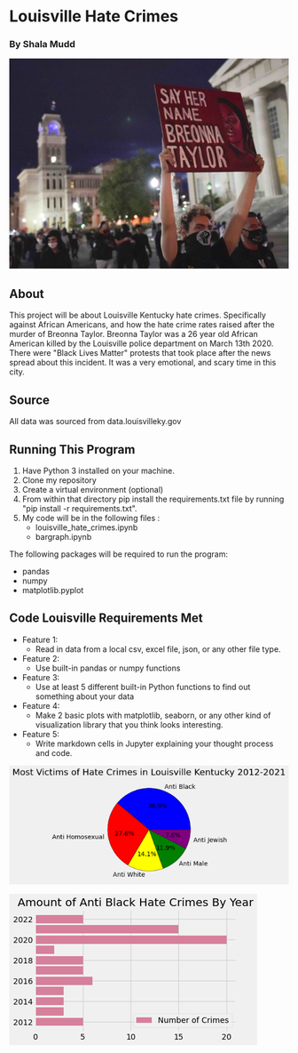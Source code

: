 # Louisville Hate Crimes
### By Shala Mudd
![Black lives matter movement!](Breonna_Taylor.jpg)

## About

This project will be about Louisville Kentucky hate crimes. Specifically against African Americans, and  how the hate crime rates  raised after the murder of Breonna Taylor. Breonna Taylor was a 26 year old African American  killed by the Louisville police department on March 13th 2020. There were "Black Lives Matter" protests that took place after the news spread about this incident. It was a very emotional, and scary time in this city.

## Source

All data was sourced from data.louisvilleky.gov

## Running This Program 

1. Have Python 3 installed on your machine.
2. Clone my repository 
3. Create a virtual environment (optional)
4. From within that directory pip install the requirements.txt file by running "pip install -r requirements.txt".
5. My code will be in the following files :
    - louisville_hate_crimes.ipynb
    - bargraph.ipynb

The following packages will be required to run the program: 
* pandas 
* numpy
* matplotlib.pyplot

## Code Louisville Requirements Met
- Feature 1:
    - Read in data from a local csv, excel file, json, or any other file type.
- Feature 2:
    - Use built-in pandas or numpy functions
- Feature 3:
    - Use at least 5 different built-in Python functions to find out something about your data
- Feature 4:
    - Make 2 basic plots with matplotlib, seaborn, or any other kind of visualization library that you think looks interesting.
- Feature 5:
    - Write markdown cells in Jupyter explaining your thought process and code.


![Pie Chart!](Pie_chart.png)



![Bar graph!](Bar_graph.png)